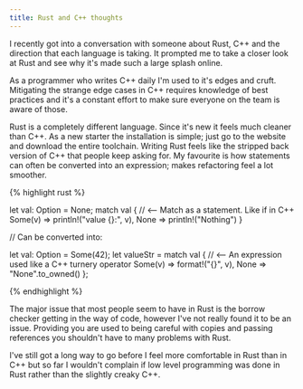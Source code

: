 ```yaml
---
title: Rust and C++ thoughts
---
```

I recently got into a conversation with someone about Rust, C++ and the direction that each language is taking. It prompted me to take a closer look at Rust and see why it's made such a large splash online.

As a programmer who writes C++ daily I'm used to it's edges and cruft. Mitigating the strange edge cases in C++ requires knowledge of best practices and it's a constant effort to make sure everyone on the team is aware of those. 

Rust is a completely different language. Since it's new it feels much cleaner than C++. As a new starter the installation is simple; just go to the website and download the entire toolchain. Writing Rust feels like the stripped back version of C++ that people keep asking for. My favourite is how statements can often be converted into an expression; makes refactoring feel a lot smoother.

{% highlight rust %}

let val: Option<i32> = None;
match val { // <-- Match as a statement. Like if in C++
    Some(v) => println!("value {}:", v),
    None => println!("Nothing")
}

// Can be converted into:

let val: Option<i32> = Some(42);
let valueStr = match val { // <-- An expression used like a C++ turnery operator
    Some(v) => format!("{}", v),
    None => "None".to_owned()
};

{% endhighlight %}

The major issue that most people seem to have in Rust is the borrow checker getting in the way of code, however I've not really found it to be an issue. Providing you are used to being careful with copies and passing references you shouldn't have to many problems with Rust.

I've still got a long way to go before I feel more comfortable in Rust than in C++ but so far I wouldn't complain if low level programming was done in Rust rather than the slightly creaky C++.